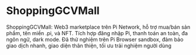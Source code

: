 # ShoppingGCVMall
ShoppingGCVMall: Web3 marketplace trên Pi Network, hỗ trợ mua/bán sản phẩm, tên miền .pi, và NFT. Tích hợp đăng nhập Pi, thanh toán an toàn, đa ngôn ngữ, dark mode. Đã thử nghiệm trên Pi Browser sandbox, đảm bảo giao dịch nhanh, giao diện thân thiện, tối ưu trải nghiệm người dùng
